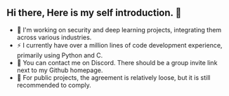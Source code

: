 ## Hi there, Here is my self introduction. 👋

- 🔭 I'm working on security and deep learning projects, integrating them across various industries.
- ⚡ I currently have over a million lines of code development experience, primarily using Python and C.
- 💬 You can contact me on Discord. There should be a group invite link next to my Github homepage.
- 🔏 For public projects, the agreement is relatively loose, but it is still recommended to comply.
